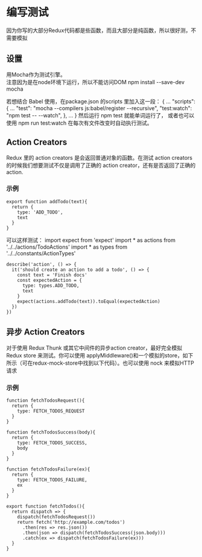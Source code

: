 # 编写测试
  因为你写的大部分Redux代码都是些函数，而且大部分是纯函数，所以很好测，不需要模拟

## 设置
  用Mocha作为测试引擎。<br>
  注意因为是在node环境下运行，所以不能访问DOM
    npm install --save-dev mocha

  若想结合 Babel 使用，在package.json 的scripts 里加入这一段：
    {
      ...
      "scripts": {
        ...
        "test": "mocha --compilers js:babel/register --recursive",
        "test:watch": "npm test -- --watch",
      },
      ...
    }
  然后运行 npm test 就能单词运行了， 或者也可以使用 npm run test:watch 在每次有文件改变时自动执行测试。

## Action Creators
  Redux 里的 action creators 是会返回普通对象的函数。在测试 action creators 的时候我们想要测试不仅是调用了正确的 action creator，还有是否返回了正确的 action.

### 示例
    export function addTodo(text){
      return {
        type: 'ADD_TODO',
        text
      }
    }

  可以这样测试：
    import expect from 'expect'
    import * as actions from '../../actions/TodoActions'
    import * as types from '../../constants/ActionTypes'

    describe('action', () => {
      it('should create an action to add a todo', () => {
        const text = 'Finish docs'
        const expectedAction = {
          type: types.ADD_TODO,
          text
        }
        expect(actions.addTodo(text)).toEqual(expectedAction)
      })
    })

## 异步 Action Creators
  对于使用 Redux Thunk 或其它中间件的异步action creator，最好完全模拟Redux store 来测试。你可以使用 applyMiddleware()和一个模拟的store，如下所示（可在redux-mock-store中找到以下代码）。也可以使用 nock 来模拟HTTP请求

### 示例
    function fetchTodosRequest(){
      return {
        type: FETCH_TODOS_REQUEST
      }
    }

    function fetchTodosSuccess(body){
      return {
        type: FETCH_TODOS_SUCCESS,
        body
      }
    }

    function fetchTodosFailure(ex){
      return {
        type: FETCH_TODOS_FAILURE,
        ex
      }
    }

    export function fetchTodos(){
      return dispatch => {
        dispatch(fetchTodosRequest())
        return fetch('http://example.com/todos')
          .then(res => res.json())
          .then(json => dispatch(fetchTodosSuccess(json.body)))
          .catch(ex => dispatch(fetchTodosFailure(ex)))
      }
    }
